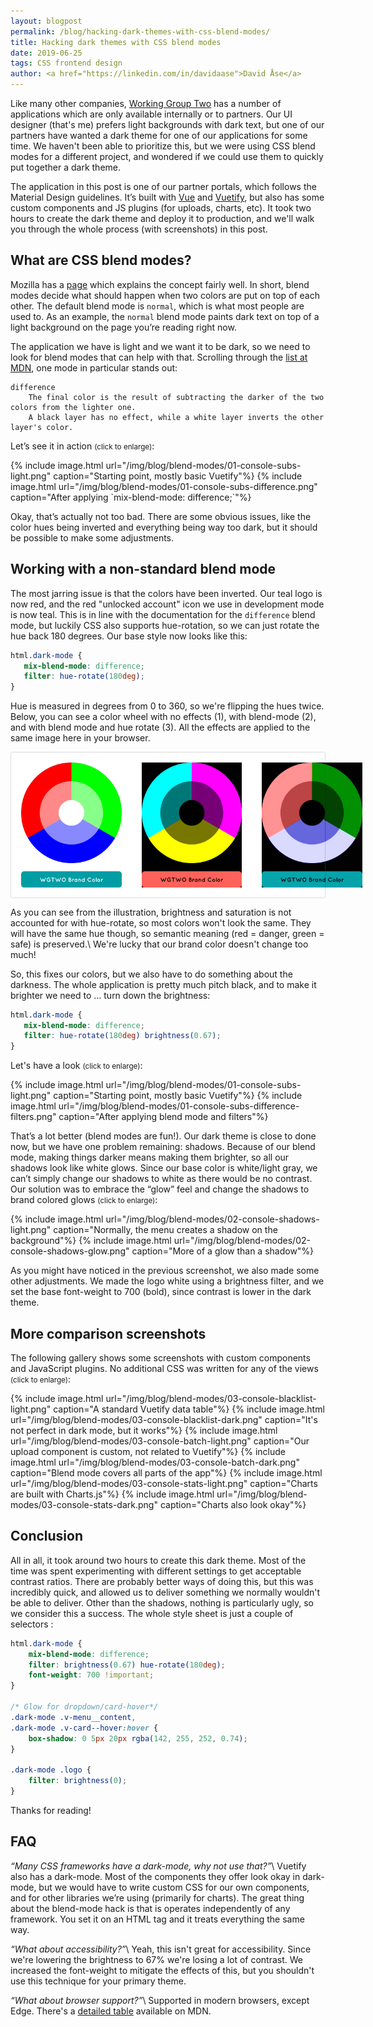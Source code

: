 ```yaml
---
layout: blogpost
permalink: /blog/hacking-dark-themes-with-css-blend-modes/
title: Hacking dark themes with CSS blend modes
date: 2019-06-25
tags: CSS frontend design
author: <a href="https://linkedin.com/in/davidaase">David Åse</a>
---
```


Like many other companies, [Working Group Two](/) has a number of applications which are
only available internally or to partners.
Our UI designer (that's me) prefers light backgrounds with dark text, but one of our
partners have wanted a dark theme for one of our applications for some time.
We haven't been able to prioritize this, but we were using CSS blend modes for a different project,
and wondered if we could use them to quickly put together a dark theme.

The application in this post is one of our partner portals, which follows the Material Design
guidelines. It’s built with [Vue](https://vuejs.org/) and [Vuetify](https://vuetifyjs.com/en/),
but also has some custom components and JS plugins (for uploads, charts, etc).
It took two hours to create the dark theme and deploy it to production, and we'll walk
you through the whole process (with screenshots) in this post.

## What are CSS blend modes?
Mozilla has a [page](https://developer.mozilla.org/en-US/docs/Web/CSS/blend-mode) which explains
the concept fairly well. In short, blend modes decide what should happen when two colors are
put on top of each other. The default blend mode is `normal`, which is what most people are used to.
As an example, the `normal` blend mode paints dark text on top of a light background on the
page you’re reading right now.

The application we have is light and we want it to be dark, so we need to look for blend modes that
can help with that. Scrolling through the [list at MDN](https://developer.mozilla.org/en-US/docs/Web/CSS/blend-mode),
one mode in particular stands out:

```
difference
    The final color is the result of subtracting the darker of the two colors from the lighter one.
    A black layer has no effect, while a white layer inverts the other layer's color.
```

Let’s see it in action <small>(click to enlarge)</small>:

<div class="uk-child-width-1-2 uk-child-width-1-2@s bordered-gallery" uk-grid uk-lightbox="animation: fade">
    {% include image.html url="/img/blog/blend-modes/01-console-subs-light.png" caption="Starting point, mostly basic Vuetify"%}
    {% include image.html url="/img/blog/blend-modes/01-console-subs-difference.png" caption="After applying `mix-blend-mode: difference;`"%}
</div>

Okay, that’s actually not too bad. There are some obvious issues, like the color hues being
inverted and everything being way too dark, but it should be possible to make some adjustments.

## Working with a non-standard blend mode
The most jarring issue is that the colors have been inverted.
Our teal logo is now red, and the red "unlocked account" icon we use in development mode is now teal.
This is in line with the documentation for the `difference` blend mode, but luckily CSS also supports hue-rotation,
so we can just rotate the hue back 180 degrees. Our base style now looks like this:

```css
html.dark-mode {
   mix-blend-mode: difference;
   filter: hue-rotate(180deg);
}
```

Hue is measured in degrees from 0 to 360, so we're flipping the hues twice.
Below, you can see a color wheel with no effects (1), with blend-mode (2), and with blend mode and hue rotate (3).
All the effects are applied to the same image here in your browser.

<div class="color-wheel-examples" style="display:flex;background:white;justify-content:space-between;border-radius:3px;border:1px solid #ddd;">
    <img src="/img/blog/blend-modes/color-wheel.png" uk-tooltip="title: Original, no effects">
    <img src="/img/blog/blend-modes/color-wheel.png" style="mix-blend-mode:difference;" uk-tooltip="title: mix-blend-mode:difference">
    <img src="/img/blog/blend-modes/color-wheel.png" style="mix-blend-mode:difference;filter:hue-rotate(180deg);" uk-tooltip="title: mix-blend-mode:difference and filter:hue-rotate(180deg)">
    <style>.color-wheel-examples img {width:32%;padding:16px;}</style>
</div>

As you can see from the illustration, brightness and saturation
is not accounted for with hue-rotate, so most colors won't look the same.
They will have the same hue though, so semantic meaning (red = danger, green = safe) is preserved.\\
We're lucky that our brand color doesn't change too much!

So, this fixes our colors, but we also have to do something about the darkness.
The whole application is pretty much pitch black, and to make it brighter we need to … turn down the brightness:

```css
html.dark-mode {
   mix-blend-mode: difference;
   filter: hue-rotate(180deg) brightness(0.67);
}
```

Let's have a look <small>(click to enlarge)</small>:

<div class="uk-child-width-1-2 uk-child-width-1-2@s bordered-gallery" uk-grid uk-lightbox="animation: fade">
    {% include image.html url="/img/blog/blend-modes/01-console-subs-light.png" caption="Starting point, mostly basic Vuetify"%}
    {% include image.html url="/img/blog/blend-modes/01-console-subs-difference-filters.png" caption="After applying blend mode and filters"%}
</div>

That’s a lot better (blend modes are fun!). Our dark theme is close to done now,
but we have one problem remaining: shadows. Because of our blend mode, making
things darker means making them brighter, so all our shadows look like white glows.
Since our base color is white/light gray, we can’t simply change our shadows to white as there would be no contrast.
Our solution was to embrace the “glow” feel and change the shadows to brand colored glows <small>(click to enlarge)</small>:

<div class="uk-child-width-1-2 uk-child-width-1-2@s bordered-gallery" uk-grid uk-lightbox="animation: fade">
    {% include image.html url="/img/blog/blend-modes/02-console-shadows-light.png" caption="Normally, the menu creates a shadow on the background"%}
    {% include image.html url="/img/blog/blend-modes/02-console-shadows-glow.png" caption="More of a glow than a shadow"%}
</div>

As you might have noticed in the previous screenshot, we also made some other adjustments.
We made the logo white using a brightness filter, and we set the base font-weight to 700 (bold),
since contrast is lower in the dark theme.

## More comparison screenshots
The following gallery shows some screenshots with custom components and JavaScript plugins.
No additional CSS was written for any of the views <small>(click to enlarge)</small>:

<div class="uk-child-width-1-3 uk-child-width-1-6@s bordered-gallery" uk-grid uk-lightbox="animation: fade">
    {% include image.html url="/img/blog/blend-modes/03-console-blacklist-light.png" caption="A standard Vuetify data table"%}
    {% include image.html url="/img/blog/blend-modes/03-console-blacklist-dark.png" caption="It's not perfect in dark mode, but it works"%}
    {% include image.html url="/img/blog/blend-modes/03-console-batch-light.png" caption="Our upload component is custom, not related to Vuetify"%}
    {% include image.html url="/img/blog/blend-modes/03-console-batch-dark.png" caption="Blend mode covers all parts of the app"%}
    {% include image.html url="/img/blog/blend-modes/03-console-stats-light.png" caption="Charts are built with Charts.js"%}
    {% include image.html url="/img/blog/blend-modes/03-console-stats-dark.png" caption="Charts also look okay"%}
</div>

## Conclusion
All in all, it took around two hours to create this dark theme. Most of the time was
spent experimenting with different settings to get acceptable contrast ratios.
There are probably better ways of doing this, but this was incredibly quick,
and allowed us to deliver something we normally wouldn't be able to deliver.
Other than the shadows, nothing is particularly ugly, so we consider this a success.
The whole style sheet is just a couple of selectors :


```css
html.dark-mode {
    mix-blend-mode: difference;
    filter: brightness(0.67) hue-rotate(180deg);
    font-weight: 700 !important;
}

/* Glow for dropdown/card-hover*/
.dark-mode .v-menu__content,
.dark-mode .v-card--hover:hover {
    box-shadow: 0 5px 20px rgba(142, 255, 252, 0.74);
}

.dark-mode .logo {
    filter: brightness(0);
}
```

Thanks for reading!

## FAQ

*“Many CSS frameworks have a dark-mode, why not use that?”*\\
Vuetify also has a dark-mode. Most of the components they offer look okay in dark-mode, but we would have
to write custom CSS for our own components, and for other libraries we’re using (primarily for charts).
The great thing about the blend-mode hack is that is operates independently of any framework.
You set it on an HTML tag and it treats everything the same way.

*“What about accessibility?”*\\
Yeah, this isn't great for accessibility. Since we're lowering the brightness to 67% we're losing a lot of contrast.
We increased the font-weight to mitigate the effects of this, but you shouldn't use this technique for your primary theme.

*“What about browser support?”*\\
Supported in modern browsers, except Edge.
There's a [detailed table](https://developer.mozilla.org/en-US/docs/Web/CSS/blend-mode#Browser_Compatibility) available on MDN.
